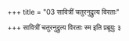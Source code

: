 +++
title = "03 सावित्रीं चतुरनुद्रुत्य विरताः"

+++
सावित्रीं चतुरनुद्रुत्य विरताः स्म इति प्रब्रूयुः ३